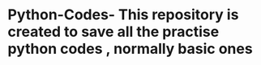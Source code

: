# Python-Codes- This repository is created to save all the practise python codes , normally basic ones 
